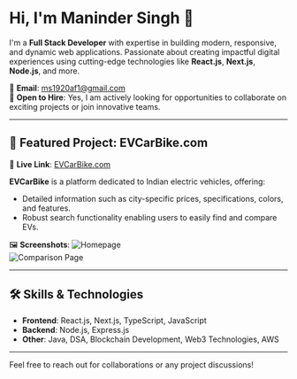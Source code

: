 # Hi, I'm Maninder Singh 👋

I'm a **Full Stack Developer** with expertise in building modern, responsive, and dynamic web applications. Passionate about creating impactful digital experiences using cutting-edge technologies like **React.js**, **Next.js**, **Node.js**, and more.

📧 **Email**: [ms1920af1@gmail.com](mailto:ms1920af1@gmail.com)  
💼 **Open to Hire**: Yes, I am actively looking for opportunities to collaborate on exciting projects or join innovative teams.

---

## 🌟 Featured Project: **EVCarBike.com**
🔗 **Live Link**: [EVCarBike.com](https://www.evcarbike.com/)  

**EVCarBike** is a platform dedicated to Indian electric vehicles, offering:
- Detailed information such as city-specific prices, specifications, colors, and features.
- Robust search functionality enabling users to easily find and compare EVs.


🖼️ **Screenshots**:
![Homepage](https://via.placeholder.com/800x400?text=Homepage)  
![Comparison Page](https://via.placeholder.com/800x400?text=Comparison+Page)

---

## 🛠️ Skills & Technologies
- **Frontend**: React.js, Next.js, TypeScript, JavaScript
- **Backend**: Node.js, Express.js
- **Other**: Java, DSA, Blockchain Development, Web3 Technologies, AWS

---

Feel free to reach out for collaborations or any project discussions!
